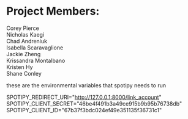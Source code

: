 # Project Members:
Corey Pierce <br />
Nicholas Kaegi <br />
Chad Andreniuk <br />
Isabella Scaravaglione <br />
Jackie Zheng <br />
Krissandra Montalbano <br />
Kristen Hy <br />
Shane Conley <br />

these are the environmental variables that spotipy needs to run 

SPOTIPY_REDIRECT_URI="http://127.0.0.1:8000/link_account"
SPOTIPY_CLIENT_SECRET="46be4f491b3a49ce915b9b95b76738db"
SPOTIPY_CLIENT_ID="67b37f3bdc024ef49e351135f36731c1"
